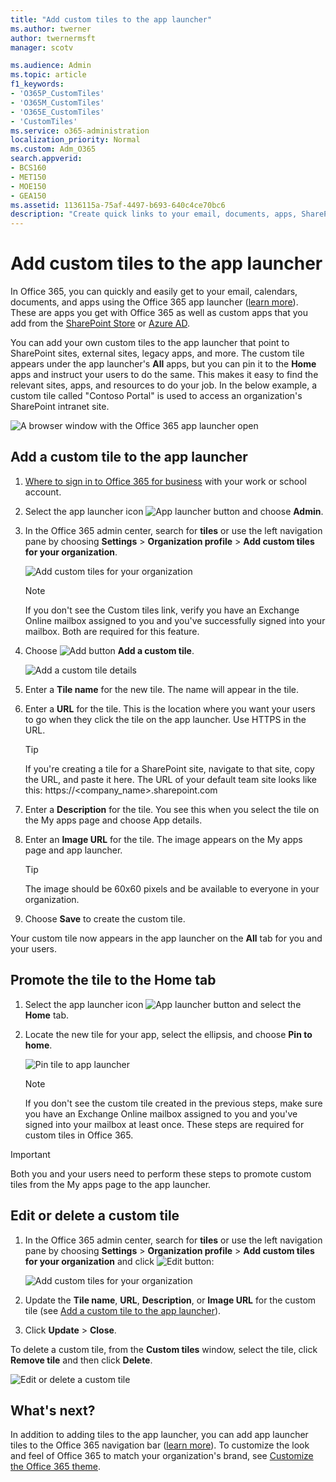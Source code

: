 ```yaml
---
title: "Add custom tiles to the app launcher"
ms.author: twerner
author: twernermsft
manager: scotv

ms.audience: Admin
ms.topic: article
f1_keywords:
- 'O365P_CustomTiles'
- 'O365M_CustomTiles'
- 'O365E_CustomTiles'
- 'CustomTiles'
ms.service: o365-administration
localization_priority: Normal
ms.custom: Adm_O365
search.appverid:
- BCS160
- MET150
- MOE150
- GEA150
ms.assetid: 1136115a-75af-4497-b693-640c4ce70bc6
description: "Create quick links to your email, documents, apps, SharePoint sites, external sites, and other resources by adding custom tiles to the app launcher. "
---
```


# Add custom tiles to the app launcher

In Office 365, you can quickly and easily get to your email, calendars, documents, and apps using the Office 365 app launcher ([learn more](https://support.office.com/article/79f12104-6fed-442f-96a0-eb089a3f476a.aspx)). These are apps you get with Office 365 as well as custom apps that you add from the [SharePoint Store](https://support.office.com/article/dd98e50e-d3db-4ecb-9bb7-82b189822d43.aspx) or [Azure AD](https://msdn.microsoft.com/en-us/office/office365/howto/connect-your-app-to-o365-app-launcher).
  
You can add your own custom tiles to the app launcher that point to SharePoint sites, external sites, legacy apps, and more. The custom tile appears under the app launcher's **All** apps, but you can pin it to the **Home** apps and instruct your users to do the same. This makes it easy to find the relevant sites, apps, and resources to do your job. In the below example, a custom tile called "Contoso Portal" is used to access an organization's SharePoint intranet site. 
  
![A browser window with the Office 365 app launcher open](../media/7acc06cc-ac7a-4c6e-8ea7-81570a5bdbab.png)
  
## Add a custom tile to the app launcher
<a name="bkmk_addtile"> </a>

1. [Where to sign in to Office 365 for business](https://support.office.com/article/e9eb7d51-5430-4929-91ab-6157c5a050b4) with your work or school account. 
    
2. Select the app launcher icon ![App launcher button](../media/9f0af1b1-86e6-43d0-8cee-90132efd4131.png) and choose **Admin**. 
    
3. In the Office 365 admin center, search for **tiles** or use the left navigation pane by choosing **Settings** \> **Organization profile** \> **Add custom tiles for your organization**. 
    
    ![Add custom tiles for your organization](../media/a0d86f6f-0283-4df1-8d81-4c9e0efdc91d.png)
  
    > [!NOTE]
    > If you don't see the Custom tiles link, verify you have an Exchange Online mailbox assigned to you and you've successfully signed into your mailbox. Both are required for this feature. 
  
4. Choose ![Add button](../media/c224fbd0-f0f5-46ce-a1a7-73adf4540ef7.png) **Add a custom tile**. 
    
    ![Add a custom tile details](../media/e9361337-3009-41c7-89a9-fd642e8c5f07.png)
  
5. Enter a **Tile name** for the new tile. The name will appear in the tile. 
    
6. Enter a **URL** for the tile. This is the location where you want your users to go when they click the tile on the app launcher. Use HTTPS in the URL. 
    
    > [!TIP]
    > If you're creating a tile for a SharePoint site, navigate to that site, copy the URL, and paste it here. The URL of your default team site looks like this: https://\<company_name\>.sharepoint.com 
  
7. Enter a **Description** for the tile. You see this when you select the tile on the My apps page and choose App details. 
    
8. Enter an **Image URL** for the tile. The image appears on the My apps page and app launcher. 
    
    > [!TIP]
    > The image should be 60x60 pixels and be available to everyone in your organization. 
  
9. Choose **Save** to create the custom tile. 
    
Your custom tile now appears in the app launcher on the **All** tab for you and your users. 
  
## Promote the tile to the Home tab
<a name="bkmk_addtile"> </a>

1. Select the app launcher icon ![App launcher button](../media/9f0af1b1-86e6-43d0-8cee-90132efd4131.png) and select the **Home** tab. 
    
2. Locate the new tile for your app, select the ellipsis, and choose **Pin to home**. 
    
    ![Pin tile to app launcher](../media/211492b3-5b66-4e83-8c70-c4c3604831d8.png)
  
    > [!NOTE]
    > If you don't see the custom tile created in the previous steps, make sure you have an Exchange Online mailbox assigned to you and you've signed into your mailbox at least once. These steps are required for custom tiles in Office 365. 
  
> [!IMPORTANT]
> Both you and your users need to perform these steps to promote custom tiles from the My apps page to the app launcher. 
  
## Edit or delete a custom tile
<a name="bkmk_addtile"> </a>

1. In the Office 365 admin center, search for **tiles** or use the left navigation pane by choosing **Settings** \> **Organization profile** \> **Add custom tiles for your organization** and click ![Edit button](../media/41e7590d-1114-490c-9b0d-33fd602a7bb9.png):
    
    ![Add custom tiles for your organization](../media/a0d86f6f-0283-4df1-8d81-4c9e0efdc91d.png)
  
2. Update the **Tile name**, **URL**, **Description**, or **Image URL** for the custom tile (see [Add a custom tile to the app launcher](customize-the-app-launcher.md#bkmk_addtile)).
    
3. Click **Update** \> **Close**. 
    
To delete a custom tile, from the **Custom tiles** window, select the tile, click **Remove tile** and then click **Delete**. 
  
![Edit or delete a custom tile](../media/cc8a36f9-00d8-48ed-b520-4b3540bfea1d.png)
  
## What's next?
<a name="bkmk_addtile"> </a>

In addition to adding tiles to the app launcher, you can add app launcher tiles to the Office 365 navigation bar ([learn more](https://support.office.com/article/d536512c-b0f7-49fd-b8db-a8a967e23f23.aspx)). To customize the look and feel of Office 365 to match your organization's brand, see [Customize the Office 365 theme](../setup/customize-your-organization-theme.md).
  

